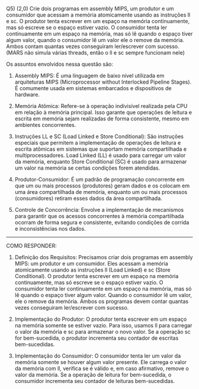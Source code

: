 Q5) (2,0) Crie dois programas em assembly MIPS, um produtor e um consumidor que acessam a memória atomicamente usando as instruções ll e sc. O produtor tenta escrever em um espaço na memória continuamente, mas só escreve se o espaço estiver vazio. O consumidor tenta ler continuamente em um espaço na memória, mas só lê quando o espaço tiver algum valor, quando o consumidor lê um valor ele o remove da memória. Ambos contam quantas vezes conseguiram ler/escrever com sucesso. (MARS não simula várias threads, então o ll e sc sempre funcionam nele)

Os assuntos envolvidos nessa questão são:

1. Assembly MIPS: É uma linguagem de baixo nível utilizada em arquiteturas MIPS (Microprocessor without Interlocked Pipeline Stages). É comumente usada em sistemas embarcados e dispositivos de hardware.

2. Memória Atômica: Refere-se à operação indivisível realizada pela CPU em relação à memória principal. Isso garante que operações de leitura e escrita em memória sejam realizadas de forma consistente, mesmo em ambientes concorrentes.

3. Instruções LL e SC (Load Linked e Store Conditional): São instruções especiais que permitem a implementação de operações de leitura e escrita atômicas em sistemas que suportam memória compartilhada e multiprocessadores. Load Linked (LL) é usado para carregar um valor da memória, enquanto Store Conditional (SC) é usado para armazenar um valor na memória se certas condições forem atendidas.

4. Produtor-Consumidor: É um padrão de programação concorrente em que um ou mais processos (produtores) geram dados e os colocam em uma área compartilhada de memória, enquanto um ou mais processos (consumidores) retiram esses dados da área compartilhada.

5. Controle de Concorrência: Envolve a implementação de mecanismos para garantir que os acessos concorrentes à memória compartilhada ocorram de forma segura e consistente, evitando condições de corrida e inconsistências nos dados.

---------------------------------
COMO RESPONDER:

1. Definição dos Requisitos:
Precisamos criar dois programas em assembly MIPS: um produtor e um consumidor.
Eles acessam a memória atomicamente usando as instruções ll (Load Linked) e sc (Store Conditional).
O produtor tenta escrever em um espaço na memória continuamente, mas só escreve se o espaço estiver vazio.
O consumidor tenta ler continuamente em um espaço na memória, mas só lê quando o espaço tiver algum valor. Quando o consumidor lê um valor, ele o remove da memória.
Ambos os programas devem contar quantas vezes conseguiram ler/escrever com sucesso.

2. Implementação do Produtor:
O produtor tenta escrever em um espaço na memória somente se estiver vazio.
Para isso, usamos ll para carregar o valor da memória e sc para armazenar o novo valor.
Se a operação sc for bem-sucedida, o produtor incrementa seu contador de escritas bem-sucedidas.

3. Implementação do Consumidor:
O consumidor tenta ler um valor da memória somente se houver algum valor presente.
Ele carrega o valor da memória com ll, verifica se é válido e, em caso afirmativo, remove o valor da memória.
Se a operação de leitura for bem-sucedida, o consumidor incrementa seu contador de leituras bem-sucedidas.
